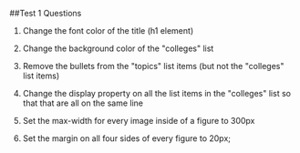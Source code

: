 ##Test 1 Questions

1. Change the font color of the title (h1 element)

2. Change the background color of the "colleges" list

3. Remove the bullets from the "topics" list items (but not the "colleges" list items)

4. Change the display property on all the list items in the "colleges" list so that
that are all on the same line

5. Set the max-width for every image inside of a figure to 300px

6. Set the margin on all four sides of every figure to 20px;
